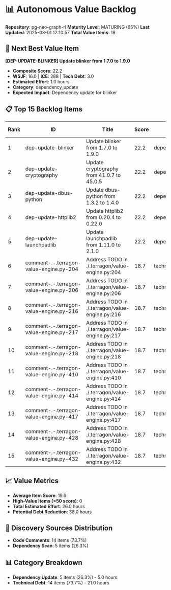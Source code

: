 # 📊 Autonomous Value Backlog

**Repository**: pg-neo-graph-rl
**Maturity Level**: MATURING (65%)
**Last Updated**: 2025-08-01 12:10:57
**Total Value Items**: 19

## 🎯 Next Best Value Item

**[DEP-UPDATE-BLINKER] Update blinker from 1.7.0 to 1.9.0**
- **Composite Score**: 22.2
- **WSJF**: 16.0 | **ICE**: 288 | **Tech Debt**: 3.0
- **Estimated Effort**: 1.0 hours
- **Category**: dependency_update
- **Expected Impact**: Dependency update for blinker

## 📋 Top 15 Backlog Items

| Rank | ID | Title | Score | Category | Effort (hrs) | Source |
|------|-----|-------|-------|----------|--------------|--------|
| 1 | dep-update-blinker | Update blinker from 1.7.0 to 1.9.0 | 22.2 | dependency_update | 1.0 | dependency_scan |
| 2 | dep-update-cryptography | Update cryptography from 41.0.7 to 45.0.5 | 22.2 | dependency_update | 1.0 | dependency_scan |
| 3 | dep-update-dbus-python | Update dbus-python from 1.3.2 to 1.4.0 | 22.2 | dependency_update | 1.0 | dependency_scan |
| 4 | dep-update-httplib2 | Update httplib2 from 0.20.4 to 0.22.0 | 22.2 | dependency_update | 1.0 | dependency_scan |
| 5 | dep-update-launchpadlib | Update launchpadlib from 1.11.0 to 2.1.0 | 22.2 | dependency_update | 1.0 | dependency_scan |
| 6 | comment-.-.terragon-value-engine.py-204 | Address TODO in ./.terragon/value-engine.py:204 | 18.7 | technical_debt | 1.5 | code_comments |
| 7 | comment-.-.terragon-value-engine.py-206 | Address TODO in ./.terragon/value-engine.py:206 | 18.7 | technical_debt | 1.5 | code_comments |
| 8 | comment-.-.terragon-value-engine.py-216 | Address TODO in ./.terragon/value-engine.py:216 | 18.7 | technical_debt | 1.5 | code_comments |
| 9 | comment-.-.terragon-value-engine.py-217 | Address TODO in ./.terragon/value-engine.py:217 | 18.7 | technical_debt | 1.5 | code_comments |
| 10 | comment-.-.terragon-value-engine.py-218 | Address TODO in ./.terragon/value-engine.py:218 | 18.7 | technical_debt | 1.5 | code_comments |
| 11 | comment-.-.terragon-value-engine.py-410 | Address TODO in ./.terragon/value-engine.py:410 | 18.7 | technical_debt | 1.5 | code_comments |
| 12 | comment-.-.terragon-value-engine.py-414 | Address TODO in ./.terragon/value-engine.py:414 | 18.7 | technical_debt | 1.5 | code_comments |
| 13 | comment-.-.terragon-value-engine.py-417 | Address TODO in ./.terragon/value-engine.py:417 | 18.7 | technical_debt | 1.5 | code_comments |
| 14 | comment-.-.terragon-value-engine.py-428 | Address TODO in ./.terragon/value-engine.py:428 | 18.7 | technical_debt | 1.5 | code_comments |
| 15 | comment-.-.terragon-value-engine.py-432 | Address TODO in ./.terragon/value-engine.py:432 | 18.7 | technical_debt | 1.5 | code_comments |


## 📈 Value Metrics

- **Average Item Score**: 19.6
- **High-Value Items (>50 score)**: 0
- **Total Estimated Effort**: 26.0 hours
- **Potential Debt Reduction**: 38.0 hours

## 🔄 Discovery Sources Distribution

- **Code Comments**: 14 items (73.7%)
- **Dependency Scan**: 5 items (26.3%)


## 📊 Category Breakdown

- **Dependency Update**: 5 items (26.3%) - 5.0 hours
- **Technical Debt**: 14 items (73.7%) - 21.0 hours
